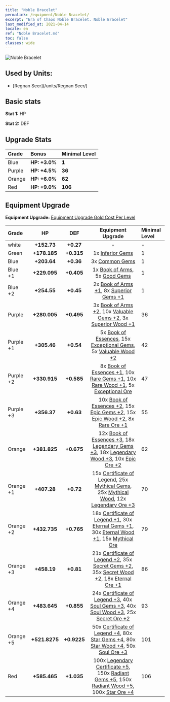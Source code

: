 ```yaml
---
title: "Noble Bracelet"
permalink: /equipment/Noble Bracelet/
excerpt: "Era of Chaos Noble Bracelet. Noble Bracelet"
last_modified_at: 2021-04-14
locale: en
ref: "Noble Bracelet.md"
toc: false
classes: wide
---
```


  ![Noble Bracelet](/images/e/e_99074.png)

## Used by Units:

* [Regnan Seer](/units/Regnan Seer/) 


## Basic stats
 **Stat 1:** HP

 **Stat 2:** DEF

## Upgrade Stats

  |     Grade    |   Bonus | Minimal Level | 
  |:-------------|:--------|:--------------| 
  | Blue | **HP: +3.0%** | **1** | 
  | Purple | **HP: +4.5%** | **36** | 
  | Orange | **HP: +6.0%** | **62** | 
  | Red | **HP: +9.0%** | **106** | 


## Equipment Upgrade
 **Equipment Upgrade:** [Equipment Upgrade Gold Cost Per Level](/equipment/EquipmentUpgradeCostPerLevel/) 

  |          Grade      | HP | DEF | Equipment Upgrade | Minimal Level |
  |:--------------------|:---------:|:---------:|:----------------:|:--------------|
  | white | **+152.73** | **+0.27** | - | - |
  | Green | **+178.185** | **+0.315** | 1x [Inferior Gems](/Items/mat_4/) | 1 |
  | Blue | **+203.64** | **+0.36** | 3x [Common Gems](/Items/mat_10/) | 1 |
  | Blue +1 | **+229.095** | **+0.405** | 1x [Book of Arms](/Items/mat_18/), 5x [Good Gems](/Items/mat_16/) | 1 |
  | Blue +2 | **+254.55** | **+0.45** | 2x [Book of Arms +1](/Items/mat_25/), 8x [Superior Gems +1](/Items/mat_23/) | 1 |
  | Purple | **+280.005** | **+0.495** | 3x [Book of Arms +2](/Items/mat_32/), 10x [Valuable Gems +2](/Items/mat_30/), 3x [Superior Wood +1](/Items/mat_20/) | 36 |
  | Purple +1 | **+305.46** | **+0.54** | 5x [Book of Essences](/Items/mat_39/), 15x [Exceptional Gems](/Items/mat_37/), 5x [Valuable Wood +2](/Items/mat_27/) | 42 |
  | Purple +2 | **+330.915** | **+0.585** | 8x [Book of Essences +1](/Items/mat_46/), 10x [Rare Gems +1](/Items/mat_44/), 10x [Rare Wood +1](/Items/mat_41/), 5x [Exceptional Ore](/Items/mat_33/) | 47 |
  | Purple +3 | **+356.37** | **+0.63** | 10x [Book of Essences +2](/Items/mat_53/), 15x [Epic Gems +2](/Items/mat_51/), 15x [Epic Wood +2](/Items/mat_48/), 8x [Rare Ore +1](/Items/mat_40/) | 55 |
  | Orange | **+381.825** | **+0.675** | 12x [Book of Essences +3](/Items/mat_60/), 18x [Legendary Gems +3](/Items/mat_58/), 18x [Legendary Wood +3](/Items/mat_55/), 10x [Epic Ore +2](/Items/mat_47/) | 62 |
  | Orange +1 | **+407.28** | **+0.72** | 15x [Certificate of Legend](/Items/mat_67/), 25x [Mythical Gems](/Items/mat_65/), 25x [Mythical Wood](/Items/mat_62/), 12x [Legendary Ore +3](/Items/mat_54/) | 70 |
  | Orange +2 | **+432.735** | **+0.765** | 18x [Certificate of Legend +1](/Items/mat_74/), 30x [Eternal Gems +1](/Items/mat_72/), 30x [Eternal Wood +1](/Items/mat_69/), 15x [Mythical Ore](/Items/mat_61/) | 79 |
  | Orange +3 | **+458.19** | **+0.81** | 21x [Certificate of Legend +2](/Items/mat_81/), 35x [Secret Gems +2](/Items/mat_79/), 35x [Secret Wood +2](/Items/mat_76/), 18x [Eternal Ore +1](/Items/mat_68/) | 86 |
  | Orange +4 | **+483.645** | **+0.855** | 24x [Certificate of Legend +3](/Items/mat_88/), 40x [Soul Gems +3](/Items/mat_86/), 40x [Soul Wood +3](/Items/mat_83/), 25x [Secret Ore +2](/Items/mat_75/) | 93 |
  | Orange +5 | **+521.8275** | **+0.9225** | 50x [Certificate of Legend +4](/Items/mat_95/), 80x [Star Gems +4](/Items/mat_93/), 80x [Star Wood +4](/Items/mat_90/), 50x [Soul Ore +3](/Items/mat_82/) | 101 |
  | Red | **+585.465** | **+1.035** | 100x [Legendary Certificate +5](/Items/mat_102/), 150x [Radiant Gems +5](/Items/mat_100/), 150x [Radiant Wood +5](/Items/mat_97/), 100x [Star Ore +4](/Items/mat_89/) | 106 |

